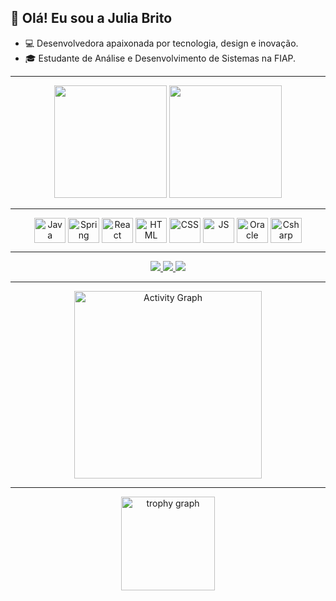 ## 👋 Olá! Eu sou a Julia Brito

- 💻 Desenvolvedora apaixonada por tecnologia, design e inovação.
- 🎓 Estudante de Análise e Desenvolvimento de Sistemas na FIAP.

---

<div align="center">
  <img height="180em" src="https://github-readme-stats.vercel.app/api?username=britojulia&show_icons=true&theme=dracula&include_all_commits=true&count_private=true"/>
  <img height="180em" src="https://github-readme-stats.vercel.app/api/top-langs/?username=britojulia&layout=compact&langs_count=7&theme=dracula"/>
</div>

---

<div align="center">
  <img align="center" alt="Java" height="40" width="50" src="https://cdn.jsdelivr.net/gh/devicons/devicon/icons/java/java-original.svg">
  <img align="center" alt="Spring" height="40" width="50" src="https://cdn.jsdelivr.net/gh/devicons/devicon/icons/spring/spring-original.svg">
  <img align="center" alt="React" height="40" width="50" src="https://cdn.jsdelivr.net/gh/devicons/devicon/icons/react/react-original.svg">
  <img align="center" alt="HTML" height="40" width="50" src="https://cdn.jsdelivr.net/gh/devicons/devicon/icons/html5/html5-original.svg">
  <img align="center" alt="CSS" height="40" width="50" src="https://cdn.jsdelivr.net/gh/devicons/devicon/icons/css3/css3-original.svg">
  <img align="center" alt="JS" height="40" width="50" src="https://cdn.jsdelivr.net/gh/devicons/devicon/icons/javascript/javascript-original.svg">
  <img align="center" alt="Oracle" height="40" width="50" src="https://cdn.jsdelivr.net/gh/devicons/devicon/icons/oracle/oracle-original.svg">
  <img align="center" alt="Csharp" height="40" width="50" src="https://cdn.jsdelivr.net/gh/devicons/devicon/icons/csharp/csharp-original.svg">
</div>

---

<div align="center"> 
  <a href="https://instagram.com/britojuli.a" target="_blank">
    <img src="https://img.shields.io/badge/-Instagram-%23E4405F?style=for-the-badge&logo=instagram&logoColor=white">
  </a>
  <a href="mailto:juliabri1234@gmail.com" target="_blank">
    <img src="https://img.shields.io/badge/-Gmail-%23333?style=for-the-badge&logo=gmail&logoColor=white">
  </a>
  <a href="https://www.linkedin.com/in/britojulia/" target="_blank">
    <img src="https://img.shields.io/badge/-LinkedIn-%230077B5?style=for-the-badge&logo=linkedin&logoColor=white">
  </a> 
</div>

---

<div align="center">
  <img src="https://github-readme-activity-graph.vercel.app/graph?username=britojulia&bg_color=121212&color=bd93f9&line=ff79c6&point=50fa7b&area=true&hide_border=true" height="300" alt="Activity Graph"/>
</div>

---

<div align="center">
  <img src="https://github-profile-trophy.vercel.app/?username=britojulia&theme=tokyonight&no-frame=true&row=1&column=7" height="150" alt="trophy graph"/>
</div>
